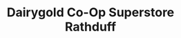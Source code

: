 ---
title: "Dairygold Co-Op Superstore Rathduff"
url: /grenagh/dairygold-co-op-superstore-rathduff/
shop: agrarian
---